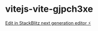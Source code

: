 # vitejs-vite-gjpch3xe

[Edit in StackBlitz next generation editor ⚡️](https://stackblitz.com/~/github.com/Mandar180/vitejs-vite-gjpch3xe)